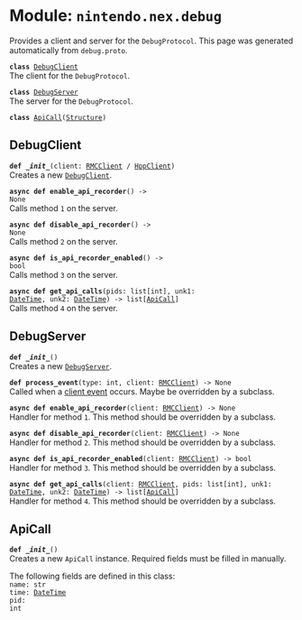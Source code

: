 
# Module: <code>nintendo.nex.debug</code>

Provides a client and server for the `DebugProtocol`. This page was generated automatically from `debug.proto`.

<code>**class** [DebugClient](#debugclient)</code><br>
<span class="docs">The client for the `DebugProtocol`.</span>

<code>**class** [DebugServer](#debugserver)</code><br>
<span class="docs">The server for the `DebugProtocol`.</span>

<code>**class** [ApiCall](#apicall)([Structure](../common))</code><br>

## DebugClient
<code>**def _\_init__**(client: [RMCClient](../rmc#rmcclient) / [HppClient](../hpp#hppclient))</code><br>
<span class="docs">Creates a new [`DebugClient`](#debugclient).</span>

<code>**async def enable_api_recorder**() -> None</code><br>
<span class="docs">Calls method `1` on the server.</span>

<code>**async def disable_api_recorder**() -> None</code><br>
<span class="docs">Calls method `2` on the server.</span>

<code>**async def is_api_recorder_enabled**() -> bool</code><br>
<span class="docs">Calls method `3` on the server.</span>

<code>**async def get_api_calls**(pids: list[int], unk1: [DateTime](../common#datetime), unk2: [DateTime](../common#datetime)) -> list[[ApiCall](#apicall)]</code><br>
<span class="docs">Calls method `4` on the server.</span>

## DebugServer
<code>**def _\_init__**()</code><br>
<span class="docs">Creates a new [`DebugServer`](#debugserver).</span>

<code>**def process_event**(type: int, client: [RMCClient](../rmc#rmcclient)) -> None</code><br>
<span class="docs">Called when a [client event](../rmc#rmcevent) occurs. Maybe be overridden by a subclass.</span>

<code>**async def enable_api_recorder**(client: [RMCClient](../rmc#rmcclient)) -> None</code><br>
<span class="docs">Handler for method `1`. This method should be overridden by a subclass.</span>

<code>**async def disable_api_recorder**(client: [RMCClient](../rmc#rmcclient)) -> None</code><br>
<span class="docs">Handler for method `2`. This method should be overridden by a subclass.</span>

<code>**async def is_api_recorder_enabled**(client: [RMCClient](../rmc#rmcclient)) -> bool</code><br>
<span class="docs">Handler for method `3`. This method should be overridden by a subclass.</span>

<code>**async def get_api_calls**(client: [RMCClient](../rmc#rmcclient), pids: list[int], unk1: [DateTime](../common#datetime), unk2: [DateTime](../common#datetime)) -> list[[ApiCall](#apicall)]</code><br>
<span class="docs">Handler for method `4`. This method should be overridden by a subclass.</span>

## ApiCall
<code>**def _\_init__**()</code><br>
<span class="docs">Creates a new `ApiCall` instance. Required fields must be filled in manually.</span>

The following fields are defined in this class:<br>
<span class="docs">
<code>name: str</code><br>
<code>time: [DateTime](../common#datetime)</code><br>
<code>pid: int</code><br>
</span><br>

